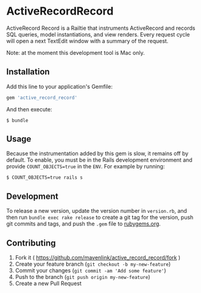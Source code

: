 # ActiveRecordRecord

ActiveRecord Record is a Railtie that instruments ActiveRecord and records SQL queries, model instantiations, and view
renders.  Every request cycle will open a next TextEdit window with a summary of the request.

Note: at the moment this development tool is Mac only.

## Installation

Add this line to your application's Gemfile:

```ruby
gem 'active_record_record'
```

And then execute:

    $ bundle

## Usage

Because the instrumentation added by this gem is slow, it remains off by default.  To enable, you must be in the Rails development
environment and provide `COUNT_OBJECTS=true` in the `ENV`.  For example by running:

    $ COUNT_OBJECTS=true rails s

## Development

To release a new version, update the version number in `version.rb`, and then run `bundle exec rake release` to create a git tag for the version, push git commits and tags, and push the `.gem` file to [rubygems.org](https://rubygems.org).

## Contributing

1. Fork it ( https://github.com/mavenlink/active_record_record/fork )
2. Create your feature branch (`git checkout -b my-new-feature`)
3. Commit your changes (`git commit -am 'Add some feature'`)
4. Push to the branch (`git push origin my-new-feature`)
5. Create a new Pull Request
